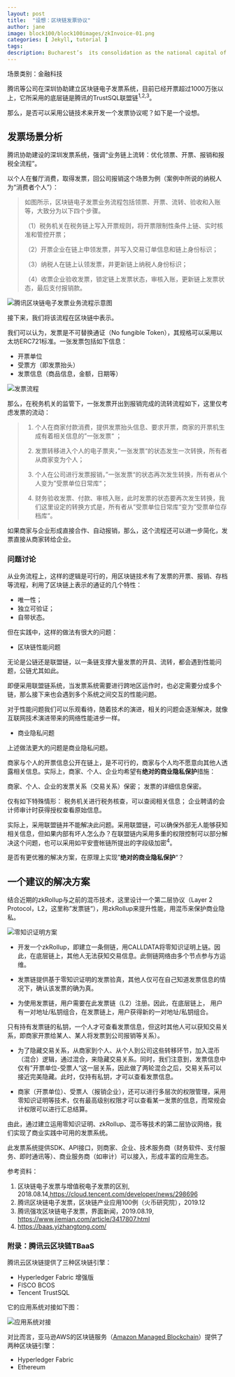 ```yaml
---
layout: post
title:  "设想：区块链发票协议"
author: jane
image: block100/block100images/zkInvoice-01.png
categories: [ Jekyll, tutorial ]
tags: 
description: Bucharest’s  its consolidation as the national capital of Romania late in the 19th century. First mentioned as the “Citadel of București” in 1459, it became the residence of the famous Wallachian prince Vlad III the Impaler. # Add post description (optional)
---
```

场景类别：金融科技

腾讯等公司在深圳协助建立区块链电子发票系统，目前已经开票超过1000万张以上，它所采用的底层链是腾讯的TrustSQL联盟链<sup>1,2,3</sup>。

那么，是否可以采用公链技术来开发一个发票协议呢？如下是一个设想。

## 发票场景分析

腾讯协助建设的深圳发票系统，强调“业务链上流转：优化领票、开票、报销和报税全流程”。

以个人在餐厅消费，取得发票，回公司报销这个场景为例（案例中所说的纳税人为“消费者个人”）：

> 如图所示，区块链电子发票业务流程包括领票、开票、流转、验收和入账等，大致分为以下四个步骤。
> 
> （1）税务机关在税务链上写入开票规则，将开票限制性条件上链、实时核准和管控开票；
> 
> （2）开票企业在链上申领发票，并写入交易订单信息和链上身份标识；
> 
> （3）纳税人在链上认领发票，井更新链上纳税人身份标识；
> 
> （4）收票企业验收发票，锁定链上发票状态，审核入账，更新链上发票状态，最后支付报销款。

![腾讯区块链电子发票业务流程示意图](/block100/block100images/tencent-fapiao.png)

接下来，我们将该流程在区块链中表示。

我们可以认为，发票是不可替换通证（No fungible Token），其规格可以采用以太坊ERC721标准。一张发票包括如下信息：

- 开票单位
- 受票方（即发票抬头）
- 发票信息（商品信息，金额，日期等）

![发票流程](/block100/block100images/zkInvoice-01.png)

那么，在税务机关的监管下，一张发票开出到报销完成的流转流程如下，这里仅考虑发票的流动：

> 1. 个人在商家付款消费，提供发票抬头信息、要求开票，商家的开票机生成有着相关信息的”一张发票“ ；
> 
> 2. 发票转移进入个人的电子票夹，”一张发票“的状态发生一次转换，所有者从商家变为个人；
> 
> 3. 个人在公司进行发票报销，”一张发票“的状态再次发生转换，所有者从个人变为”受票单位日常库“；
> 
> 4. 财务验收发票、付款、审核入账，此时发票的状态要再次发生转换，我们这里设定的转换方式是，所有者从”受票单位日常库“变为”受票单位存档库“。

如果商家与企业形成直接合作、自动报销，那么，这个流程还可以进一步简化，发票直接从商家转给企业。

### 问题讨论

从业务流程上，这样的逻辑是可行的，用区块链技术有了发票的开票、报销、存档等流程，利用了区块链上表示的通证的几个特性：

- 唯一性；
- 独立可验证；
- 自带状态。

但在实践中，这样的做法有很大的问题：

- 区块链性能问题

无论是公链还是联盟链，以一条链支撑大量发票的开具、流转，都会遇到性能问题，公链尤其如此。

即便采用联盟链系统，当发票系统需要进行跨地区运作时，也必定需要分成多个链，那么接下来也会遇到多个系统之间交互的性能问题。

对于性能问题我们可以乐观看待，随着技术的演进，相关的问题会逐渐解决，就像互联网技术演进带来的网络性能进步一样。

- 商业隐私问题

上述做法更大的问题是商业隐私问题。

商家与个人的开票信息公开在链上，是不可行的，商家与个人均不愿意向其他人透露相关信息。实际上，商家、个人、企业均希望有**绝对的商业隐私保护**措施：

商家、个人、企业的发票关系（交易关系）保密；
发票的详细信息保密。

仅有如下特殊情形：
税务机关进行税务核查，可以查阅相关信息；
企业聘请的会计师审计时获得授权查看原始信息。

实际上，采用联盟链并不能解决此问题。采用联盟链，可以确保外部无人能够获知相关信息，但如果内部有坏人怎么办？在联盟链内采用多重的权限控制可以部分解决这个问题，也可以采用如平安壹帐链所提出的字段级加密<sup>4</sup>。

是否有更优雅的解决方案，在原理上实现”**绝对的商业隐私保护**“？

## 一个建议的解决方案

结合近期的zkRollup与之前的混币技术，这里设计一个第二层协议（Layer 2 Protocol，L2，这里称”发票链“），用zkRollup来提升性能，用混币来保护商业隐私。

![零知识证明方案](/block100/block100images/zkInvoice-02.png)

- 开发一个zkRollup，即建立一条侧链，用CALLDATA将零知识证明上链。因此，在底层链上，其他人无法获知交易信息。此侧链网络由多个节点参与方运维。

- 发票链提供基于零知识证明的发票验真，其他人仅可在自己知道发票信息的情况下，确认该发票的确为真。

- 为使用发票链，用户需要在此发票链（L2）注册。因此，在底层链上， 用户有一对地址/私钥组合，在发票链上，用户获得新的一对地址/私钥组合。
 
只有持有发票链的私钥，一个人才可查看发票信息，但这时其他人可以获知交易关系，即商家开票给某人、某人将发票到公司报销等关系）。

- 为了隐藏交易关系，从商家到个人、从个人到公司这些转移环节，加入混币（混合）逻辑，通过混合，来隐藏交易关系。同时，我们注意到，发票信息中仅有”开票单位-受票人“这一层关系，因此做了两轮混合之后，交易关系可以接近完美隐藏。此时，仅持有私钥，才可以查看发票信息。

- 商家（开票单位）、受票人（报销企业），还可以进行多层次的权限管理，采用零知识证明等技术，仅有最高级别权限才可以查看某一发票的信息，而常规会计权限可以进行汇总结算。

由此，通过建立运用零知识证明、zkRollup、混币等技术的第二层协议网络，我们实现了商业实践中可用的发票系统。

此发票系统提供SDK、API接口，则商家、企业、技术服务商（财务软件、支付服务、即时通讯等）、商业服务商（如审计）可以接入，形成丰富的应用生态。

参考资料：
1. 区块链电子发票与增值税电子发票的区别, 2018.08.14,https://cloud.tencent.com/developer/news/298696
2. 腾讯区块链电子发票，区块链产业应用100例（火币研究院），2019.12 
3. 腾讯强攻区块链电子发票，界面新闻，2019.08.19, https://www.jiemian.com/article/3417807.html 
4. https://baas.yizhangtong.com/


### 附录：腾讯云区块链TBaaS

腾讯云区块链提供了三种区块链引擎：

- Hyperledger Fabric 增强版
- FISCO BCOS
- Tencent TrustSQL

它的应用系统对接如下图：

![应用系统对接](/block100/block100images/Tencent-TBaas.png)

 对比而言，亚马逊AWS的区块链服务（[Amazon Managed Blockchain](https://aws.amazon.com/cn/managed-blockchain/)）提供了两种区块链引擎：
 
 - Hyperledger Fabric
 - Ethereum
 